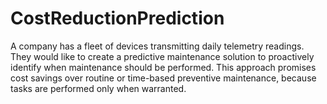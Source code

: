 # CostReductionPrediction
A company has a fleet of devices transmitting daily telemetry readings. They would like to create a predictive maintenance solution to proactively identify when maintenance should be performed. This approach promises cost savings over routine or time-based preventive maintenance, because tasks are performed only when warranted.
